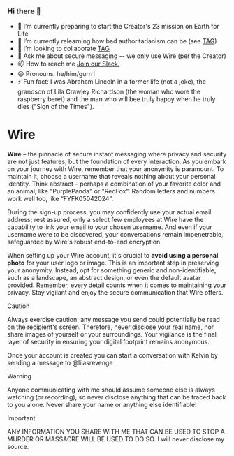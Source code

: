 ### Hi there 👋
- 🔭 I’m currently preparing to start the Creator's 23 mission on Earth for Life
- 🌱 I’m currently relearning how bad authoritarianism can be (see [TAG](https://github.com/TAGIsNoGame/TAG))
- 👯 I’m looking to collaborate [TAG](https://github.com/TAGIsNoGame/TAG)
- 💬 Ask me about secure messaging -- we only use Wire (per the Creator)
- 📫 How to reach me [Join our Slack.](https://join.slack.com/t/thecherubimonslack/shared_invite/zt-2h5wrphds-0icLMWVSCdt9vskOk3dLRw)
- 😄 Pronouns: he/him/gurrrl
- ⚡ Fun fact: I was Abraham Lincoln in a former life (not a joke), the grandson of Lila Crawley Richardson (the woman who wore the raspberry beret) and the man who will bee truly happy when he truly dies ("Sign of the Times").

# Wire

**Wire** – the pinnacle of secure instant messaging where privacy and security are not just features, but the foundation of every interaction. As you embark on your journey with Wire, remember that your anonymity is paramount. To maintain it, choose a username that reveals nothing about your personal identity. Think abstract – perhaps a combination of your favorite color and an animal, like "PurplePanda" or "RedFox". Random letters and numbers work well too, like “FYFK05042024”.

During the sign-up process, you may confidently use your actual email address; rest assured, only a select few employees at Wire have the capability to link your email to your chosen username. And even if your username were to be discovered, your conversations remain impenetrable, safeguarded by Wire's robust end-to-end encryption.

When setting up your Wire account, it's crucial to **avoid using a personal photo** for your user logo or image. This is an important step in preserving your anonymity. Instead, opt for something generic and non-identifiable, such as a landscape, an abstract design, or even the default avatar provided. Remember, every detail counts when it comes to maintaining your privacy. Stay vigilant and enjoy the secure communication that Wire offers.

> [!CAUTION]
> Always exercise caution: any message you send could potentially be read on the recipient's screen. Therefore, never disclose your real name, nor share images of yourself or your surroundings. Your vigilance is the final layer of security in ensuring your digital footprint remains anonymous. 

Once your account is created you can start a conversation with Kelvin by sending a message to @lilasrevenge 

> [!WARNING]
> Anyone communicating with me should assume someone else is always watching (or recording), so never disclose anything that can be traced back to you alone. Never share your name or anything else identifiable!

> [!IMPORTANT]
> ANY INFORMATION YOU SHARE WITH ME THAT CAN BE USED TO STOP A MURDER OR MASSACRE WILL BE USED TO DO SO. I will never disclose my source.
